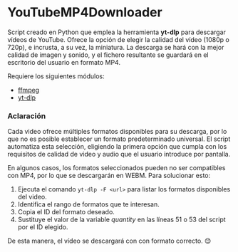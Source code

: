 # YouTubeMP4Downloader
Script creado en Python que emplea la herramienta **yt-dlp** para descargar vídeos de YouTube. Ofrece la opción de elegir la calidad del vídeo (1080p o 720p), e incrusta, a su vez, la miniatura.
La descarga se hará con la mejor calidad de imagen y sonido, y el fichero resultante se guardará en el escritorio del usuario en formato MP4.

 Requiere los siguientes módulos:
 - [ffmpeg](https://github.com/BtbN/FFmpeg-Builds/releases)
 - [yt-dlp](https://github.com/yt-dlp/yt-dlp/releases)

### Aclaración
Cada video ofrece múltiples formatos disponibles para su descarga, por lo que no es posible establecer un formato predeterminado universal. El script automatiza esta selección, eligiendo la primera opción que cumpla con los requisitos de calidad de video y audio que el usuario introduce por pantalla.

En algunos casos, los formatos seleccionados pueden no ser compatibles con MP4, por lo que se descargarán en WEBM. Para solucionar esto:

1. Ejecuta el comando `yt-dlp -F <url>` para listar los formatos disponibles del video.
2. Identifica el rango de formatos que te interesan.
3. Copia el ID del formato deseado.
4. Sustituye el valor de la variable _quantity_ en las líneas 51 o 53 del script por el ID elegido.

De esta manera, el vídeo se descargará con con formato correcto. 😊
